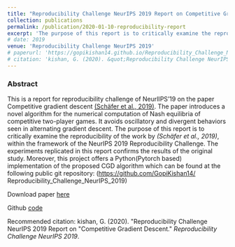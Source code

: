 ```yaml
---
title: "Reproducibility Challenge NeurIPS 2019 Report on Competitive Gradient Descent"
collection: publications
permalink: /publication/2020-01-10-reproducibility-report
excerpt: 'The purpose of this report is to critically examine the reproducibility of the work by Schäfer et al., 2019), within the framework of the NeurIPS 2019 Reproducibility Challenge.'
# date: 2019 
venue: 'Reproducibility Challenge NeurIPS 2019'
# paperurl: 'https://gopikishan14.github.io/Reproducibility_Challenge_NeurIPS_2019/index.html'
# citation: 'kishan, G. (2020). &quot;Reproducibility Challenge NeurIPS 2019 Report on "Competitive Gradient Descent.&quot; <i>Reproducibility Challenge NeurIPS 2019</i>. 1(1).'
---
```

### Abstract
This is a report for reproducibility challenge of NeurlIPS’19 on the paper Competitive
gradient descent [(Schäfer et al., 2019)](https://arxiv.org/abs/1905.12103). The paper introduces a novel algorithm for the numerical computation of Nash equilibria of competitive two-player
games. It avoids oscillatory and divergent behaviors seen in alternating gradient
descent.
The purpose of this report is to critically examine the reproducibility of the
work by <i>(Schäfer et al., 2019)</i>, within the framework of the NeurIPS 2019 Reproducibility
Challenge. The experiments replicated in this report confirms the
results of the original study. Moreover, this project offers a Python(Pytorch
based) implementation of the proposed CGD algorithm which can be found at
the following public git repository: (https://github.com/GopiKishan14/
Reproducibility_Challenge_NeurIPS_2019)


Download paper [here](https://gopikishan14.github.io/Reproducibility_Challenge_NeurIPS_2019/index.html)

Github [code](https://github.com/GopiKishan14/Reproducibility_Challenge_NeurIPS_2019)

Recommended citation: kishan, G. (2020). "Reproducibility Challenge NeurIPS 2019 Report on
"Competitive Gradient Descent." <i>Reproducibility Challenge NeurIPS 2019</i>.